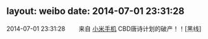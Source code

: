 layout: weibo
date: 2014-07-01 23:31:28
---
<meta name="referrer" content="no-referrer" />

2014-07-01 23:31:28  &nbsp;&nbsp;&nbsp;&nbsp;&nbsp;&nbsp; 来自 <a href="http://app.weibo.com/t/feed/22zMnn" rel="nofollow">小米手机</a>
CBD唐诗计划的破产！！[黑线] ​​​
